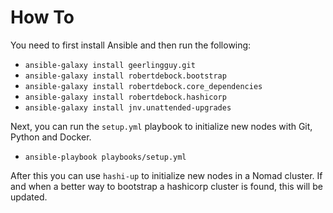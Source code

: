 # How To

You need to first install Ansible and then run the following:

- `ansible-galaxy install geerlingguy.git`
- `ansible-galaxy install robertdebock.bootstrap`
- `ansible-galaxy install robertdebock.core_dependencies`
- `ansible-galaxy install robertdebock.hashicorp`
- `ansible-galaxy install jnv.unattended-upgrades`

Next, you can run the `setup.yml` playbook to initialize new nodes with Git, Python and Docker.

- `ansible-playbook playbooks/setup.yml`

After this you can use `hashi-up` to initialize new nodes in a Nomad cluster. If and when a better way to bootstrap a hashicorp cluster is found, this will be updated.
